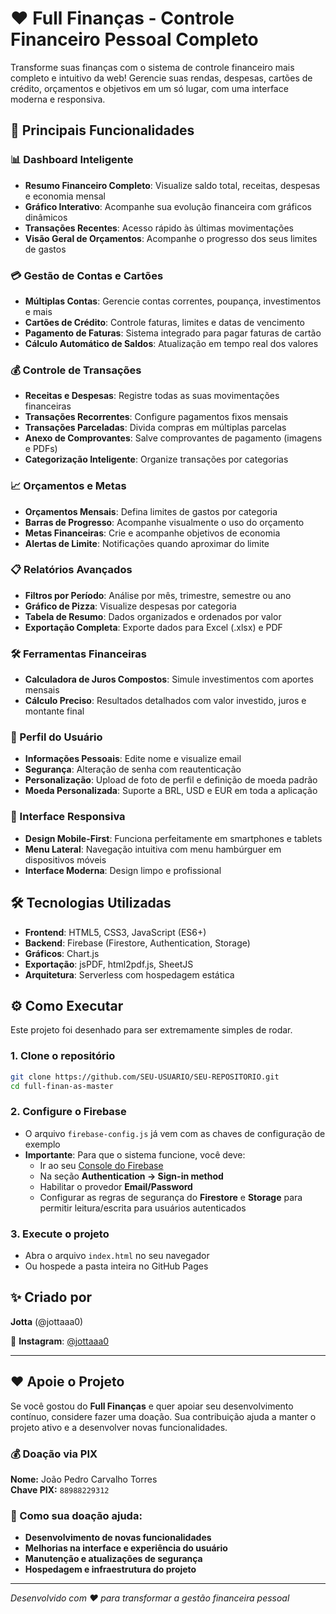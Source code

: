 # ❤ Full Finanças - Controle Financeiro Pessoal Completo

Transforme suas finanças com o sistema de controle financeiro mais completo e intuitivo da web! Gerencie suas rendas, despesas, cartões de crédito, orçamentos e objetivos em um só lugar, com uma interface moderna e responsiva.

## 🚀 Principais Funcionalidades

### 📊 Dashboard Inteligente
- **Resumo Financeiro Completo**: Visualize saldo total, receitas, despesas e economia mensal
- **Gráfico Interativo**: Acompanhe sua evolução financeira com gráficos dinâmicos
- **Transações Recentes**: Acesso rápido às últimas movimentações
- **Visão Geral de Orçamentos**: Acompanhe o progresso dos seus limites de gastos

### 💳 Gestão de Contas e Cartões
- **Múltiplas Contas**: Gerencie contas correntes, poupança, investimentos e mais
- **Cartões de Crédito**: Controle faturas, limites e datas de vencimento
- **Pagamento de Faturas**: Sistema integrado para pagar faturas de cartão
- **Cálculo Automático de Saldos**: Atualização em tempo real dos valores

### 💰 Controle de Transações
- **Receitas e Despesas**: Registre todas as suas movimentações financeiras
- **Transações Recorrentes**: Configure pagamentos fixos mensais
- **Transações Parceladas**: Divida compras em múltiplas parcelas
- **Anexo de Comprovantes**: Salve comprovantes de pagamento (imagens e PDFs)
- **Categorização Inteligente**: Organize transações por categorias

### 📈 Orçamentos e Metas
- **Orçamentos Mensais**: Defina limites de gastos por categoria
- **Barras de Progresso**: Acompanhe visualmente o uso do orçamento
- **Metas Financeiras**: Crie e acompanhe objetivos de economia
- **Alertas de Limite**: Notificações quando aproximar do limite

### 📋 Relatórios Avançados
- **Filtros por Período**: Análise por mês, trimestre, semestre ou ano
- **Gráfico de Pizza**: Visualize despesas por categoria
- **Tabela de Resumo**: Dados organizados e ordenados por valor
- **Exportação Completa**: Exporte dados para Excel (.xlsx) e PDF

### 🛠️ Ferramentas Financeiras
- **Calculadora de Juros Compostos**: Simule investimentos com aportes mensais
- **Cálculo Preciso**: Resultados detalhados com valor investido, juros e montante final

### 👤 Perfil do Usuário
- **Informações Pessoais**: Edite nome e visualize email
- **Segurança**: Alteração de senha com reautenticação
- **Personalização**: Upload de foto de perfil e definição de moeda padrão
- **Moeda Personalizada**: Suporte a BRL, USD e EUR em toda a aplicação

### 📱 Interface Responsiva
- **Design Mobile-First**: Funciona perfeitamente em smartphones e tablets
- **Menu Lateral**: Navegação intuitiva com menu hambúrguer em dispositivos móveis
- **Interface Moderna**: Design limpo e profissional

## 🛠️ Tecnologias Utilizadas

- **Frontend**: HTML5, CSS3, JavaScript (ES6+)
- **Backend**: Firebase (Firestore, Authentication, Storage)
- **Gráficos**: Chart.js
- **Exportação**: jsPDF, html2pdf.js, SheetJS
- **Arquitetura**: Serverless com hospedagem estática

## ⚙️ Como Executar

Este projeto foi desenhado para ser extremamente simples de rodar.

### 1. Clone o repositório
```bash
git clone https://github.com/SEU-USUARIO/SEU-REPOSITORIO.git
cd full-finan-as-master
```

### 2. Configure o Firebase
- O arquivo `firebase-config.js` já vem com as chaves de configuração de exemplo
- **Importante**: Para que o sistema funcione, você deve:
  - Ir ao seu [Console do Firebase](https://console.firebase.google.com/)
  - Na seção **Authentication → Sign-in method**
  - Habilitar o provedor **Email/Password**
  - Configurar as regras de segurança do **Firestore** e **Storage** para permitir leitura/escrita para usuários autenticados

### 3. Execute o projeto
- Abra o arquivo `index.html` no seu navegador
- Ou hospede a pasta inteira no GitHub Pages

## ✨ Criado por

**Jotta** (@jottaaa0)

📸 **Instagram**: [@jottaaa0](https://instagram.com/jottaaa0)

---

## ❤️ Apoie o Projeto

Se você gostou do **Full Finanças** e quer apoiar seu desenvolvimento contínuo, considere fazer uma doação. Sua contribuição ajuda a manter o projeto ativo e a desenvolver novas funcionalidades.

### 💰 Doação via PIX

**Nome:** João Pedro Carvalho Torres  
**Chave PIX:** `88988229312`

### 🎯 Como sua doação ajuda:

- **Desenvolvimento de novas funcionalidades**
- **Melhorias na interface e experiência do usuário**
- **Manutenção e atualizações de segurança**
- **Hospedagem e infraestrutura do projeto**

---

*Desenvolvido com ❤️ para transformar a gestão financeira pessoal*
